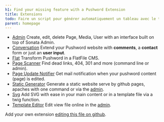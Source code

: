 ```yaml
---
h1: Find your missing feature with a Pushword Extension
title: Extensions
todo: Faire un script pour générer automatiquement un tableau avec le titre, la description, officially maintained (X/V), le nombre de Stars
parent: homepage
---
```


- [Admin](/extension/admin)
  Create, edit, delete Page, Media, User with an interface built on top of Sonata Admin.
- [Conversation](/extension/conversation)
  Extend your Pushword website with **comments**, a **contact** form or just an **user input**.
- [Flat](/extension/flat)
  Transform Pushword in a FlatFile CMS.
- [Page Scanner](/extension/page-scanner)
  Find dead links, 404, 301 and more (command line or admin).
- [Page Update Notifier](/extension/page-update-notifier)
  Get mail notification when your pushword content (page) is edited.
- [Static Generator](/extension/static-generator)
  Generate a static website serve by github pages, apaches with one command or via the [admin](https://pushword.piedweb.com/extension/admin).
- [Svg](/extension/svg)
  Add SVG with ease in your main content or in a template file via a twig function.
- [Template Editor](/extension/template-editor)
  Edit view file online in the [admin](https://pushword.piedweb.com/extension/admin).

Add your own extension [editing this file on github](https://github.com/Pushword/Pushword/edit/main/packages/docs/content/extensions.md).
